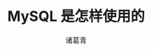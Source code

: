 ---
title: MySQL 是怎样使用的
image: "images/recommend_site/xingyouji.jpg"
description: 从零蛋开始学习 MySQL --掘金小册
author: 诸葛青
authorEmoji: 🎅
pinned: false
tags:
- 
series: 
- mysql系列
#type: page
---